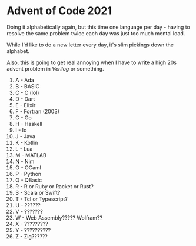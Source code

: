 # Advent of Code 2021
Doing it alphabetically again, but this time one language per day - having to resolve the same problem twice each day was just too much mental load.

While I'd like to do a new letter every day, it's slim pickings down the alphabet.

Also, this is going to get real annoying when I have to write a high 20s advent problem in _Verilog_ or something.

1. A - Ada
2. B - BASIC
3. C - C (lol)
4. D - Dart
5. E - Elixir
6. F - Fortran (2003)
7. G - Go
8. H - Haskell
9. I - Io
10. J - Java
11. K - Kotlin
12. L - Lua
13. M - MATLAB
14. N - Nim
15. O - OCaml
16. P - Python
17. Q - QBasic
18. R - R or Ruby or Racket or Rust?
19. S - Scala or Swift?
20. T - Tcl or Typescript?
21. U - ??????
22. V - ???????
23. W - Web Assembly????? Wolfram??
24. X - ?????????
25. Y - ??????????
26. Z - Zig??????
